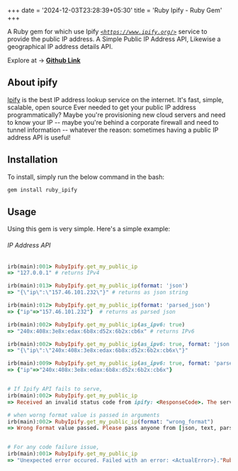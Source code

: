 +++
date = '2024-12-03T23:28:39+05:30'
title = 'Ruby Ipify - Ruby Gem'
+++

A Ruby gem for which use Ipify [*`<https://www.ipify.org/>`*](https://www.ipify.org/)  service to provide the public IP address. A Simple Public IP Address API, Likewise a geographical IP address details API.

Explore at -> [**Github Link**](https://github.com/Br0k3nh4nd012/ruby_ipify)

## About ipify
[Ipify](https://www.ipify.org/) is the best IP address lookup service on the internet. It's fast, simple, scalable, open source
Ever needed to get your public IP address programmatically?
Maybe you're provisioning new cloud servers and need to know your IP -- maybe you're behind a corporate firewall and need to tunnel information 
-- whatever the reason: sometimes having a public IP address API is useful!


## Installation
To install, simply run the below command in the bash:
```bash
gem install ruby_ipify
```

## Usage
Using this gem is very simple. Here's a simple example:

###### IP Address API
```ruby
irb(main):001> RubyIpify.get_my_public_ip
=> "127.0.0.1" # returns IPv4

irb(main):013> RubyIpify.get_my_public_ip(format: 'json')
=> "{\"ip\":\"157.46.101.232\"}" # returns as json string

irb(main):012> RubyIpify.get_my_public_ip(format: 'parsed_json')
=> {"ip"=>"157.46.101.232"}  # returns as parsed json

irb(main):002> RubyIpify.get_my_public_ip(as_ipv6: true)
=> "240x:408x:3e8x:edax:6b8x:d52x:6b2x:cb6x" # returns IPv6

irb(main):002> RubyIpify.get_my_public_ip(as_ipv6: true, format: 'json')
=> "{\"ip\":\"240x:408x:3e8x:edax:6b8x:d52x:6b2x:cb6x\"}" 

irb(main):009> RubyIpify.get_my_public_ip(as_ipv6: true, format: 'parsed_json')
=> {"ip"=>"240x:408x:3e8x:edax:6b8x:d52x:6b2x:cb6x"}


# If Ipify API fails to serve, 
irb(main):002> RubyIpify.get_my_public_ip
=> Received an invalid status code from ipify: <ResponseCode>. The service might be experiencing issues. (RubyIpifyException::IpifyRequestError)

# when worng format value is passed in arguments
irb(main):002> RubyIpify.get_my_public_ip(format: "wrong_format")
=> Wrong Format value passed. Please pass anyone from [json, text, parsed_json]. (RubyIpifyException::InvalidParamsError)


# For any code failure issue, 
irb(main):001> RubyIpify.get_my_public_ip
=> "Unexpected error occured. Failed with an error: <ActualError>}."RubyIpifyException::UnexpectedError)
```


